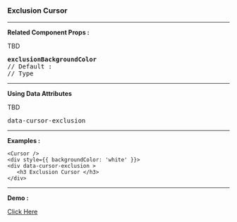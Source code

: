 <h3>
Exclusion Cursor
</h3>
<p>
</p>

[//]: # (----)
<hr>

[//]: # (------------------------------------------)
<p> <b> Related Component Props :</b> </p>
<p> TBD </p>
<pre>
<b>exclusionBackgroundColor </b>
// Default : 
// Type
</pre>

[//]: # (----)
<hr>

[//]: # (------------------------------------------)

[//]: # (------------------------------------------)
<p><b> Using Data Attributes </b></p>
<p> TBD </p>
<pre>
data-cursor-exclusion
</pre>

[//]: # (----)
<hr>

[//]: # (------------------------------------------)
<p> <b> Examples :</b> </p>

<pre><code>&lt;Cursor /&gt;
&lt;div style={{ backgroundColor: 'white' }}>
&lt;div data-cursor-exclusion &gt;
   &lt;h3 Exclusion Cursor &lt;/h3&gt;
&lt;/div&gt;
</code></pre>

<hr>
<p> <b> Demo :</b> </p>
<a href='/?path=/story/cursor-changecolor--demo'>Click Here</a>
